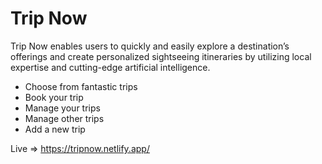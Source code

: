 # Trip Now

Trip Now enables users to quickly and easily explore a destination’s offerings and create personalized sightseeing itineraries by utilizing local expertise and cutting-edge artificial intelligence.

- Choose from fantastic trips
- Book your trip
- Manage your trips
- Manage other trips
- Add a new trip

Live => https://tripnow.netlify.app/
